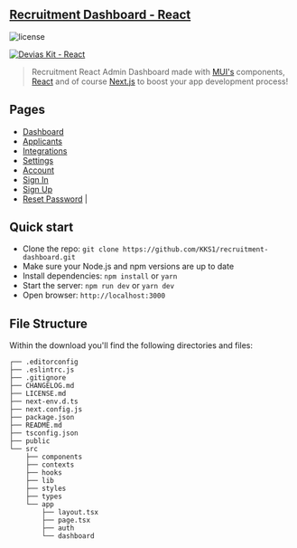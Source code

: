 ## [Recruitment Dashboard - React](http://localhost:3000/)

![license](https://img.shields.io/badge/license-MIT-blue.svg)

[![Devias Kit - React](https://github.com/devias-io/material-kit-react/blob/main/public/assets/thumbnail.png)](http://localhost:3000/)

> Recruitment React Admin Dashboard made with [MUI's](https://mui.com) components, [React](https://reactjs.org) and of course [Next.js](https://github.com/vercel/next.js) to boost your app development process!

## Pages

- [Dashboard](http://localhost:3000)
- [Applicants](http://localhost:3000/dashboard/customers)
- [Integrations](http://localhost:3000/dashboard/integrations)
- [Settings](http://localhost:3000/dashboard/settings)
- [Account](http://localhost:3000/dashboard/account)
- [Sign In](http://localhost:3000/auth/sign-in)
- [Sign Up](http://localhost:3000/auth/sign-up)
- [Reset Password](http://localhost:3000/auth/reset-password) |

## Quick start

- Clone the repo: `git clone https://github.com/KKS1/recruitment-dashboard.git`
- Make sure your Node.js and npm versions are up to date
- Install dependencies: `npm install` or `yarn`
- Start the server: `npm run dev` or `yarn dev`
- Open browser: `http://localhost:3000`

## File Structure

Within the download you'll find the following directories and files:

```
┌── .editorconfig
├── .eslintrc.js
├── .gitignore
├── CHANGELOG.md
├── LICENSE.md
├── next-env.d.ts
├── next.config.js
├── package.json
├── README.md
├── tsconfig.json
├── public
└── src
	├── components
	├── contexts
	├── hooks
	├── lib
	├── styles
	├── types
	└── app
		├── layout.tsx
		├── page.tsx
		├── auth
		└── dashboard
```
